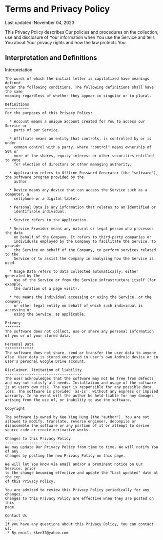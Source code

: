 Terms and Privacy Policy  
========================

Last updated: November 04, 2023

This Privacy Policy describes Our policies and procedures on the collection,
use and disclosure of Your information when You use the Service and tells You
about Your privacy rights and how the law protects You.

Interpretation and Definitions  
------------------------------

Interpretation  
~~~~~~~~~~~~~~
The words of which the initial letter is capitalized have meanings defined
under the following conditions. The following definitions shall have the same
meaning regardless of whether they appear in singular or in plural.

Definitions  
~~~~~~~~~~~
For the purposes of this Privacy Policy:

  * Account means a unique account created for You to access our Service or
    parts of our Service.

  * Affiliate means an entity that controls, is controlled by or is under
    common control with a party, where "control" means ownership of 50% or
    more of the shares, equity interest or other securities entitled to vote
    for election of directors or other managing authority.

  * Application refers to Offline Password Generator (the "software"), the software program provided by the
    author.

  * Device means any device that can access the Service such as a computer, a
    cellphone or a digital tablet.

  * Personal Data is any information that relates to an identified or
    identifiable individual.

  * Service refers to the Application.

  * Service Provider means any natural or legal person who processes the data
    on behalf of the Company. It refers to third-party companies or
    individuals employed by the Company to facilitate the Service, to provide
    the Service on behalf of the Company, to perform services related to the
    Service or to assist the Company in analyzing how the Service is used.

  * Usage Data refers to data collected automatically, either generated by the
    use of the Service or from the Service infrastructure itself (for example,
    the duration of a page visit).

  * You means the individual accessing or using the Service, or the company,
    or other legal entity on behalf of which such individual is accessing or
    using the Service, as applicable.

Privacy 
*******
The software does not collect, use or share any personal information of you or of your stored data.

Personal Data  
*************
The software does not share, send or transfer the user data to anyone else. User data is stored encrypted in user's own Android device or in user's personal Google Drive account. 

Disclaimer, limitation of liability
-----------------------------------
The user acknowledges that the software may not be free from defects and may not satisfy all needs. Installation and usage of the software is at users own risk. The user is responsible for any possible data loss. The software is provided 'as-is', without any express or implied warranty. In no event will the author be held liable for any damages arising from the use of, or inability to use the software.

Copyright
---------
The software is owned by Kee Ying Hung (the "author"). You are not allowed to modify, translate, reverse engineer, decompile or disassemble the software or any portion of it or attempt to derive source code or create derivative works.

Changes to this Privacy Policy  
------------------------------
We may update Our Privacy Policy from time to time. We will notify You of any
changes by posting the new Privacy Policy on this page.

We will let You know via email and/or a prominent notice on Our Service, prior
to the change becoming effective and update the "Last updated" date at the top
of this Privacy Policy.

You are advised to review this Privacy Policy periodically for any changes.
Changes to this Privacy Policy are effective when they are posted on this
page.

Contact Us  
----------
If you have any questions about this Privacy Policy, You can contact us:
 * By email: kkee32@yahoo.com

